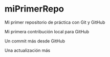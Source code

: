 # miPrimerRepo

Mi primer repositorio de práctica con Git y GitHub

Mi primera contribución local para GitHub

Un commit más desde GitHub

Una actualización más

